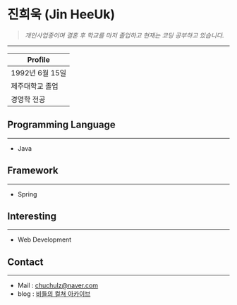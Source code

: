 # 진희욱 (Jin HeeUk)

> _개인사업중이며 결혼 후 학교를 마저 졸업하고 현재는 코딩 공부하고 있습니다._

  ---

| Profile           |
|-------------------|
| 1992년 6월 15일   |
| 제주대학교 졸업   |
| 경영학 전공      |

## Programming Language

------------------------

- Java

## Framework

---

- Spring

## Interesting

---

- Web Development

## Contact

---

- Mail : chuchulz@naver.com
- blog : [비들의 컬쳐 아카이브](https://blog.naver.com/chuchulz)

